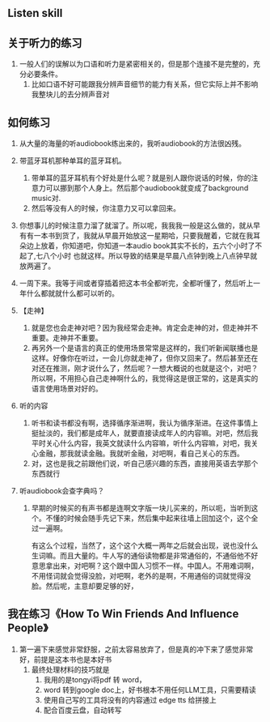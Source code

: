 ## Listen skill

## 关于听力的练习

1. 一般人们的误解以为口语和听力是紧密相关的，但是那个连接不是完整的，充分必要条件。
   1. 比如口语不好可能跟我分辨声音细节的能力有关系，但它实际上并不影响我整块儿的去分辨声音对

## 如何练习

1. 从大量的海量的听audiobook练出来的，我听audiobook的方法很凶残。

2. 带蓝牙耳机那种单耳的蓝牙耳机。
   1. 带单耳的蓝牙耳机有个好处是什么呢？就是别人跟你说话的时候，你的注意力可以挪到那个人身上。然后那个audiobook就变成了background music对.
   2. 然后等没有人的时候，你注意力又可以拿回来。

3. 你想事儿的时候注意力溜了就溜了。所以呢，我我我一般是这么做的，就从早有有一本书到货了，我就从早晨开始放这一星期哈，只要我醒着，它就在我耳朵边上放着，你知道吧，你知道一本audio book其实不长的，五六个小时了不起了,七八个小时 也就这样。所以导致的结果是早晨八点钟到晚上八点钟早就放两遍了。

4. 一周下来。我等于间或者穿插着把这本书全都听完，全都听懂了，然后听上一年什么都就就什么都可以听的。

5. 【走神】

   1. 就是您也会走神对吧？因为我经常会走神。肯定会走神的对，但走神并不重要。走神并不重要。
   2. 再另外一个是语言的真正的使用场景常常是这样的，我们听新闻联播也是这样。好像你在听过，一会儿你就走神了，但你又回来了。然后甚至还在对还在推测，刚才说什么了，然后呢？一想大概说的也就是这个，对吧？所以啊，不用担心自己走神啊什么的，我觉得这是很正常的，这是真实的语言使用场景对好的。

6. 听的内容

   1. 听书和读书都没有啊，选择循序渐进啊，我认为循序渐进。在这件事情上挺扯淡的，我们都是成年人，就要直接读成年人的内容嘛。对吧，然后我平时关心什么内容，我英文就读什么内容嘛，听什么内容嘛，对吧，我关心金融，那我就读金融。我就听金融，对吧啊，看自己关心的东西。
   2. 对，这也是我之前跟他们说，听自己感兴趣的东西，直接用英语去学那个东西就行

7. 听audiobook会查字典吗？

   1. 早期的时候买的有声书都是连啊文字版一块儿买来的，所以呃，当听到这个。不懂的时候会随手先记下来，然后集中起来往墙上回加这个，这个全过一遍啊。

      有这么个过程，当然了，这个这个大概一两年之后就会出现，说也没什么生词嘛。而且大量的。牛人写的通俗读物都是非常通俗的，不通俗他不好意思拿出来，对吧啊？这个跟中国人习惯不一样。中国人。不用难词啊，不用怪词就会觉得没脸，对吧啊，老外的是啊，不用通俗的词就觉得没脸。然后呢，主意却要足够的好，

   

## 我在练习《How To Win Friends And Influence People》

1. 第一遍下来感觉非常舒服，之前太容易放弃了，但是真的冲下来了感觉非常好，前提是这本书也是本好书
   1. 最终处理材料的技巧就是
      1. 我用的是tongyi将pdf 转 word，
      2. word 转到google doc上，好书根本不用任何LLM工具，只需要精读
      3. 使用自己写的工具将没有的内容通过 edge tts 给拼接上
      4. 配合百度云盘，自动转写

